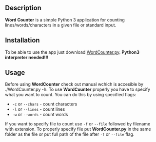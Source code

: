 ## Description
**Word Counter** is a simple Python 3 application for counting lines/words/characters in a given file or standard input.
## Installation
To be able to use the app just download [WordCounter.py](https://github.com/Loniowsky/WordCounter/blob/master/WordCounter.py). **Python3 interpreter needed!!!**
## Usage
Before using **WordCounter** check out manual wchich is accesible by ./WordCounter.py -h. To use **WordCounter** properly you have to specify what you want to count. You can do this by using specified flags:

* `-c` or `--chars` - count characters
* `-l` or `--lines` - count lines
* `-w` or `--words` - count words

If you want to specify file to count use `-f` or `--file` followed by filename with extension. To properly specify file put **WordCounter.py** in the same folder as the file or put full path of the file after `-f` or `--file` flag.

